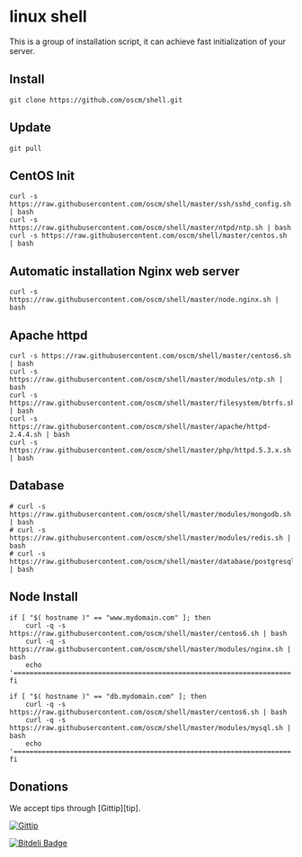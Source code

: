 linux shell
=====
This is a group of installation script, it can achieve fast initialization of your server.

Install
-----
	git clone https://github.com/oscm/shell.git
	
Update
-----
	git pull

CentOS Init
-----
	curl -s https://raw.githubusercontent.com/oscm/shell/master/ssh/sshd_config.sh | bash
	curl -s https://raw.githubusercontent.com/oscm/shell/master/ntpd/ntp.sh | bash
	curl -s https://raw.githubusercontent.com/oscm/shell/master/centos.sh | bash

Automatic installation Nginx web server
-----
	curl -s https://raw.githubusercontent.com/oscm/shell/master/node.nginx.sh | bash

Apache httpd
------------

    curl -s https://raw.githubusercontent.com/oscm/shell/master/centos6.sh | bash
    curl -s https://raw.githubusercontent.com/oscm/shell/master/modules/ntp.sh | bash
    curl -s https://raw.githubusercontent.com/oscm/shell/master/filesystem/btrfs.sh | bash
    curl -s https://raw.githubusercontent.com/oscm/shell/master/apache/httpd-2.4.4.sh | bash
    curl -s https://raw.githubusercontent.com/oscm/shell/master/php/httpd.5.3.x.sh | bash 

Database
--------

    # curl -s https://raw.githubusercontent.com/oscm/shell/master/modules/mongodb.sh | bash 
    # curl -s https://raw.githubusercontent.com/oscm/shell/master/modules/redis.sh | bash
    # curl -s https://raw.githubusercontent.com/oscm/shell/master/database/postgresql.sh | bash
    
Node Install
------------

    if [ "$( hostname )" == "www.mydomain.com" ]; then
		curl -q -s https://raw.githubusercontent.com/oscm/shell/master/centos6.sh | bash
		curl -q -s https://raw.githubusercontent.com/oscm/shell/master/modules/nginx.sh | bash
        echo '====================================================================='
    fi

    if [ "$( hostname )" == "db.mydomain.com" ]; then
		curl -q -s https://raw.githubusercontent.com/oscm/shell/master/centos6.sh | bash
		curl -q -s https://raw.githubusercontent.com/oscm/shell/master/modules/mysql.sh | bash
        echo '====================================================================='
    fi

Donations
---------
We accept tips through [Gittip][tip].

[![Gittip](http://img.shields.io/gittip/Homebrew.svg)](https://www.gittip.com/netkiller/)


[![Bitdeli Badge](https://d2weczhvl823v0.cloudfront.net/oscm/shell/trend.png)](https://bitdeli.com/free "Bitdeli Badge")

